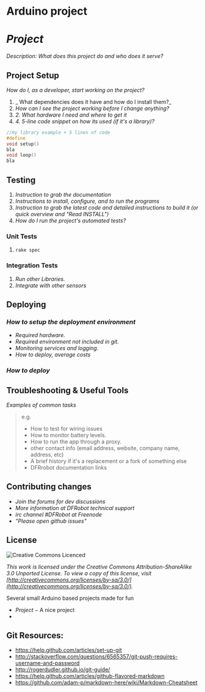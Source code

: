 Arduino project
================
# _Project_

_Description: What does this project do and who does it serve?_

## Project Setup

_How do I, as a developer, start working on the project?_ 

1. _ What dependencies does it have and how do I install them?_
2. _How can I see the project working before I change anything?_
3. _2. What hardware I need and where to get it_
4. _4. 5-line code snippet on how its used (if it's a library)?_
```c
//my library example + 5 lines of code
#define
void setup()
bla
void loop()
bla
```

## Testing

1. _Instruction to grab the documentation_
2. _Instructions to install, configure, and to run the programs_
3. _Instruction to grab the latest code and detailed instructions to build it (or quick overview and "Read INSTALL")_
4. _How do I run the project's automated tests?_


### Unit Tests

1. `rake spec`

### Integration Tests

1. _Run other Libraries._
2. _Integrate with other sensors_

## Deploying

### _How to setup the deployment environment_

- _Required hardware._
- _Required environment  not included in git._
- _Monitoring services and logging._
- _How to deploy, average costs_

### _How to deploy_

## Troubleshooting & Useful Tools

_Examples of common tasks_

> e.g.
> 
> - How to test for wiring issues
> - How to monitor battery levels.
> - How to run the app through a proxy.
> - other contact info (email address, website, company name, address, etc)
> - A brief history if it's a replacement or a fork of something else
> - DFRrobot documentation links

## Contributing changes

- _Join the forums for dev discussions_
- _More information at DFRobot technical support_
- _irc channel #DFRobot at Freenode_
- _"Please open github issues"_

## License



![Creative Commons Licenced](http://i.creativecommons.org/l/by-sa/3.0/88x31.png)

*This work is licensed under the Creative Commons Attribution-ShareAlike 3.0 Unported License. To view a copy of this license, visit [http://creativecommons.org/licenses/by-sa/3.0/](http://creativecommons.org/licenses/by-sa/3.0/).*

Several small Arduino based projects made for fun

* *Project* − A nice project
* 


## Git Resources:

* https://help.github.com/articles/set-up-git
* http://stackoverflow.com/questions/6565357/git-push-requires-username-and-password
* http://rogerdudler.github.io/git-guide/
* https://help.github.com/articles/github-flavored-markdown
* https://github.com/adam-p/markdown-here/wiki/Markdown-Cheatsheet





